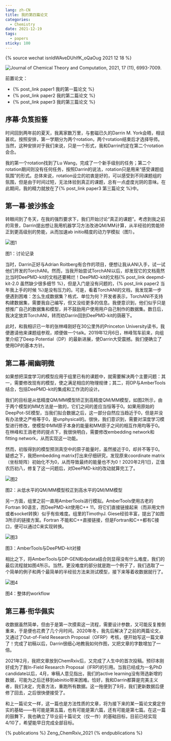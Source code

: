 ```yaml
---
lang: zh-CN
title: 我的第四篇论文
categories:
  - Chemistry
date: 2021-12-19
tags:
  - papers
sticky: 100
---
```

{% source wechat isnIdWAveDUhlfK_oQaOug 2021 12 18 %}

![Journal of Chemical Theory and Computation, 2021, 17 (11), 6993-7009.](https://sm.ms/image/7cmL5sM3wjry9O2)

前置论文：
- {% post_link paper1 我的第一篇论文 %}
- {% post_link paper2 我的第二篇论文 %}
- {% post_link paper3 我的第三篇论文 %}

## 序幕·负笈担簦

时间回到两年前的夏天，我离家数万里，与套磁已久的Darrin M. York会晤，相谈甚欢。按照安排，第一学期分为两个rotation，两个rotation结束后才选择导师。当然，这种安排对于我们来说，只是一个形式，我和Darrin约定在第二个rotation会合。

我的第一个rotation找到了Lu Wang，完成了一个新手级别的任务；第二个rotation期间则没有任何任务，按照Darrin的说法，rotation只是用来“感受课题组氛围”的形式。总体来说，rotation设立的初衷是好的，可以感受到不同课题组的氛围，但是由于时间过短，无法体验到真正的课题，总有一点虚度光阴的意味。在此期间，我的精力就放在了{% post_link paper3 第三篇论文 %}中。
<!--more-->

## 第一幕·披沙拣金

转眼间到了冬天，在我的强烈要求下，我们开始讨论“真正的课题”。考虑到我之前的背景，Darrin提出想让我用机器学习方法改进QM/MM计算，从半经验的势能矫正到更高级别的势能，从而加速ab initio精度的动力学模拟（图1）。

![图1](https://sm.ms/image/vGip7Sy26LxnjUQ)

图1：讨论记录

当时，Darrin正好与Adrian Roitberg有合作的项目，便想让我从ANI入手，试一试他们开发的TorchANI。然而，当我开始尝试TorchANI以后，却发现它的文档竟然比当时DeePMD-kit的文档还要稀烂！DeePMD-kit的文档{% post_link deepmd-kit-2.0 虽然缺少很多细节 %}，但是入门是没有问题的，{% post_link paper2 当年我上手的时候 %}是没有压力的。可是，看着TorchANI的文档，我发现第一步便遇到困难：怎么生成数据集？格式、单位为何？开发者表示，TorchANI不支持构建数据集，需要我自己编写，但又没给更多的信息。我便意识到，他们似乎只是想推广自己的数据集和模型，并不鼓励用户使用用户自己制作的数据集。数日后，我决定放弃TorchANI，转而劝Darrin回到DeePMD-kit的荫蔽下。

此时，和我相识已一年的张林峰刚好在30公里外的Princeton University读书，我便邀请他来课题组参观，顺便做一个talk。2019年12月6日，林峰驾车前来，向组里介绍了Deep Potential（DP）的最新进展，使Darrin大受震撼。我们便确立了使用DP的基本方针。

## 第二幕·阐幽明微

如果想把深度学习的模型应用于组里已有的课题中，就需要解决两个主要问题：其一，需要修改现有的模型，使之满足相应的物理规律；其二，将DP与AmberTools结合，包括DeePMD-kit的集成和工作流的设计。

我们的目标是从低精度QM/MM模型矫正到高精度QM/MM模型，如图2所示，由于两个模型的MM方法是一致的，它们之间的差应当恒等于0。如果用原始的DeepPot-SE模型，当我们拟合数据之后，这一部分自然应当趋近于0，但是并没有办法使之严格等于0，是unphysical的。很快，我们意识到，需要对深度学习模型进行修改，使模型中MM原子本身的能量和MM原子之间的相互作用均等于0。在林峰和王涵老师的提点下，我很快明白，需要修改embedding network和fitting network，从而实现这一功能。

然而，初版得到的模型预测真空中的原子能量时，虽然接近于0，却并不等于0。疑惑之下，我把embedding matrix打出来仔细研究，发现原来coordinate matrix（坐标矩阵）初始化不为0，从而导致最终的能量也不为0！2020年2月1日，正值农历初八，修复了这一问题后，对DeePMD-kit的改动就算完工了。

![图2](https://sm.ms/image/GOEU93uMKiAsfPN)

图2：从低水平的QM/MM模型校正到高水平的QM/MM模型

另一方面，组里之前一直用AmberTools进行模拟。AmberTools使用古老的Fortran 90语言，而DeePMD-kit使用C++ 11，将它们直接链接起来（而非用文件或者socket转换）似乎有些难度。组里的TimothyJ. Giese经验丰富，提出了如图3所示的链接方案。Fortran 不能和C++直接链接，但是Fortran和C++都有C接口，便可以通过C来实现转换。

![图3](https://sm.ms/image/uM4CB6VKnfskxRy)

图3：AmberTools与DeePMD-kit对接

相比之下，将AmberTools与DP-GEN和dpdata结合则显得没有什么难度，我们的最后流程就如图4所示。当然，更没难度的部分就是跑一个例子了，我们选取了一个简单的例子和两个最简单的半经验方法来测试模型，接下来等着收数据就行了。

![图4](https://sm.ms/image/lE3JYsFW7cdhTpO)

图4：整体的workflow

## 第三幕·衔华佩实

收数据虽然简单，但由于是第一次摸索这一流程，需要设计参数，又可能反复推倒重来，于是便也花费了几个月时间。2020年冬，我先后解决了之前的两篇论文，又通过了Out-of-Field Research Proposal（OFRP）考核，便开始写这一篇文章了！完成了初稿以后，Darrin很细心地教我如何作图，又把文章的字数增加了一倍。

2021年2月，我把文章放到ChemRxiv后，又完成了人生中的首次投稿。预印本刚好成为了我In-Field Research Proposal（IFRP)的引用。当我已经成为一名PhD candidate以后，4月，审稿人意见指出，我们的active learning没有筛选新增的数据，可能为之后迁移到abinitio带来困难。恰好，我和Darrin都算是完美主义者，我们决定，完善方法，重跑所有数据。这一拖便到了9月，我们更新数据后便修了回去，之后很快便接受了。

和上一篇论文一样，这一篇也是方法性质的文章，将为接下来的某一篇论文奠定夯实的基础——有可能是第五篇，也有可能是第六篇，还有可能是第七篇。在这一篇的鼓舞下，我也确立了毕业前十篇论文（仅一作）的基础目标，目前已经实现4/10了，希望能早日完成全部目标。

{% publications %}
Zeng_ChemRxiv_2021
{% endpublications %}
